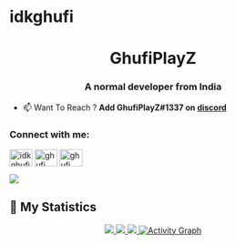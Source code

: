 # idkghufi
<h1 align="center">GhufiPlayZ</h1>
<h3 align="center">A normal developer from India</h3>

- 📫 Want To Reach ? **Add GhufiPlayZ#1337 on [discord](https://discord.gg/3301)**


<h3 align="left">Connect with me:</h3>
<p align="left">
<a href="https://instagram.com/ghufiplxyz_" target="blank"><img align="center" src="https://raw.githubusercontent.com/rahuldkjain/github-profile-readme-generator/master/src/images/icons/Social/instagram.svg" alt="idkghufiplayz" height="30" width="40" /></a>
<a href="https://www.youtube.com/channel/UCPj8NVTe59ro5S0UJKx23ew" target="blank"><img align="center" src="https://raw.githubusercontent.com/rahuldkjain/github-profile-readme-generator/master/src/images/icons/Social/youtube.svg" alt="ghufi" height="30" width="40" /></a>
<a href="https://discord.gg/3301" target="blank"><img align="center" src="https://raw.githubusercontent.com/rahuldkjain/github-profile-readme-generator/master/src/images/icons/Social/discord.svg" alt="ghufi" height="30" width="40" /></a>
</p>

<a href="https://discord.gg/3301" target="_blank"> <img src="https://discord.c99.nl/widget/theme-4/GhufiPlayZ#1337.png"/></a>

## 🔖 My Statistics
<p align="center">
    <a href="https://github.com/GhufiPlayZ/">
        <img src="https://github-readme-stats.vercel.app/api?username=ghufiplayz&hide=issues,prs&count_private=true&show_owner=true&show_icons=true&bg_color=0d1117&title_color=ffffff&text_color=ffffff&icon_color=00ff99&hide_border=true/" />
    </a>
    <a href="https://github.com/GhufiPlayZ/">
        <img src="https://github-readme-stats.vercel.app/api/top-langs/?username=ghufiplayz&layout=compact&count_private=true&langs_count=8&card_width=445&bg_color=0d1117&title_color=ffffff&text_color=ffffff&icon_color=00ff99&hide_border=true/" />
    </a>
    <a href="https://github.com/GhufiPlayZ/">
        <img src="https://github-readme-streak-stats.herokuapp.com?user=ghufiplayz&hide_border=true&background=0D1117&currStreakLabel=FFFFFF&sideLabels=FFFFFF&currStreakNum=FFFFFF&dates=FFFFFF&sideNums=FFFFFF&fire=00ff99&ring=00ff99&stroke=FFFFFFFF)](https://git.io/streak-stats" />
    </a>
   <a href="https://github.com/GhufiPlayZ"><img alt="Activity Graph" src="https://activity-graph.herokuapp.com/graph?username=ghufiplayz&bg_color=0D1117&color=ffffff&line=00ff99&point=ffffff&area=true&hide_border=true" />
    </a>
</p>
